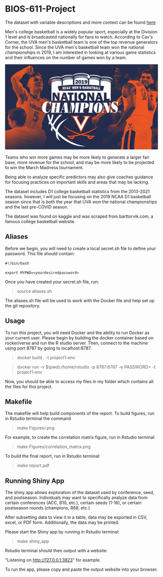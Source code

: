 # BIOS-611-Project

  The dataset with variable descriptions and more context can be found [here](https://www.kaggle.com/andrewsundberg/college-basketball-dataset) 
  
  Men's college basketball is a widely popular sport, especially at the Division 1 level and is broadcasted nationally for fans to watch. According to Cav's Corner, the UVA men's basketball team is one of the top revenue generators for the school. Since the UVA men's basketball team won the national championships in 2019, I am interested in looking at various game statistics and their influences on the number of games won by a team. 
  
![](Figures/bball_champ.jpeg)
  
  Teams who win more games may be more likely to generate a larger fan base, more revenue for the school, and may be more likely to be projected to win the March Madness tournament.
  
  Being able to analyze specific predictors may also give coaches guidance for focusing practices on important skills and areas that may be lacking. 
  
  The dataset includes D1 college basketball statistics from the 2013-2021 seasons. however, I will just be focusing on the 2019 NCAA D1 basketball season since that is both the year that UVA won the national championships and the last pre-COVID season. 
  
  The dataset was found on kaggle and was scraped from barttorvik.com, a famous college basketball website. 
  

## Aliases
Before we begin, you will need to create a local secret.sh file to define your password. This file should contain:

 `#!/bin/bash` 

`export MYPWD=<yourdesiredpassword>`

Once you have created your secret.sh file, run:

  > source aliases.sh
 
 The aliases.sh file will be used to work with the Docker file and help set up the git repository. 

## Usage

To run this project, you will need Docker and the ability to run Docker as your current user. Please begin by building the docker container based on rocker/verse and run the R studio server. Then, connect to the machine using port 8787 by going to localhost:8787.

  > docker build . -t project1-env
  
   > docker run -v $(pwd):/home/rstudio -p 8787:8787 -e PASSWORD=<MYPWD> -t project1-env

Now, you should be able to access my files in my folder which contains all the files for this project.  


## Makefile

The makefile will help build components of the report. To build figures, run in Rstudio terminal the command

  > make Figures/<figurename>.png
  
For example, to create the correlation matrix figure, run in Rstudio terminal:
  
  > make Figures/correlation_matrix.png
  
To build the final report, run in Rstudio terminal:

  > make report.pdf



## Running Shiny App

The shiny app allows exploration of the dataset used by conference, seed, and postseason. Individuals may want to specifically analyze data from certain conferences (ACC, B10, etc.), certain seeds (1-16), or certain postseason rounds (champions, R68, etc.)

After subsetting data to view it in a table, data may be exported in CSV, excel, or PDF form. Additionally, the data may be printed.

Please start the Shiny app by running in Rstudio terminal:

  > make shiny_app

Rstudio terminal should then output with a website:

"Listening on http://127.0.0.1:3823" for example. 

To run the app, please copy and paste the output website into your browser. 


  




